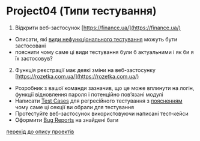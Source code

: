 # Project04 (Типи тестування)
1. Відкрити веб-застосунок [https://finance.ua/](https://finance.ua/)
+ Описати, які [види нефункціонального тестування](https://github.com/makstyt/pet_projects2023/blob/project04/Non-functuonal%20testing%20Finance.ua.pdf) можуть бути застосовані
+ пояснити чому саме ці види тестування були б актуальними і як би я їх застосовув?
2. Функція реєстрації має деякі зміни на веб-застосунку [https://rozetka.com.ua/](https://rozetka.com.ua/)
+ Розробник з вашої команди зазначив, що це може вплинути на логін, функції відновлення пароля і потенційно пов’язані модулі
+ Написати [Test Cases](https://github.com/makstyt/pet_projects2023/blob/project04/Test%20Case%20Rozetka_regression%20-%20TestRail.pdf) для регресійного тестування з [поясненням](https://github.com/makstyt/pet_projects2023/blob/project04/Explanation%20of%20test%20cases%20Rozetka.pdf) чому саме ці секції ви обрали для тестування
+ Протестуйте веб-застосунок використовуючи написані тест-кейси
+ Оформити [Bug Reports](https://github.com/makstyt/pet_projects2023/blob/project04/Bug%20Report%20Rozetka%20regression.pdf) на знайдені баги 

[перехід до опису проектів](https://github.com/makstyt/pet_projects2023)
